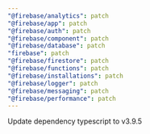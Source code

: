 ```yaml
---
"@firebase/analytics": patch
"@firebase/app": patch
"@firebase/auth": patch
"@firebase/component": patch
"@firebase/database": patch
"firebase": patch
"@firebase/firestore": patch
"@firebase/functions": patch
"@firebase/installations": patch
"@firebase/logger": patch
"@firebase/messaging": patch
"@firebase/performance": patch
---
```


Update dependency typescript to v3.9.5
